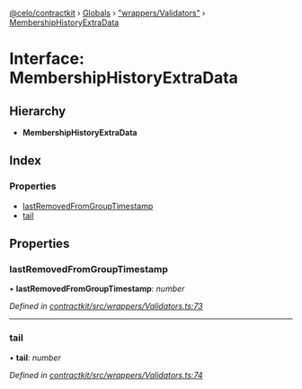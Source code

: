 [@celo/contractkit](../README.md) › [Globals](../globals.md) › ["wrappers/Validators"](../modules/_wrappers_validators_.md) › [MembershipHistoryExtraData](_wrappers_validators_.membershiphistoryextradata.md)

# Interface: MembershipHistoryExtraData

## Hierarchy

* **MembershipHistoryExtraData**

## Index

### Properties

* [lastRemovedFromGroupTimestamp](_wrappers_validators_.membershiphistoryextradata.md#lastremovedfromgrouptimestamp)
* [tail](_wrappers_validators_.membershiphistoryextradata.md#tail)

## Properties

###  lastRemovedFromGroupTimestamp

• **lastRemovedFromGroupTimestamp**: *number*

*Defined in [contractkit/src/wrappers/Validators.ts:73](https://github.com/celo-org/celo-monorepo/blob/master/packages/sdk/contractkit/src/wrappers/Validators.ts#L73)*

___

###  tail

• **tail**: *number*

*Defined in [contractkit/src/wrappers/Validators.ts:74](https://github.com/celo-org/celo-monorepo/blob/master/packages/sdk/contractkit/src/wrappers/Validators.ts#L74)*
